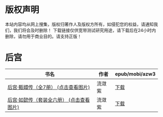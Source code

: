 # 版权声明

本站内容均从网上搜集，版权归著作人及版权方所有，如侵犯您的权益，请通知我们，我们将会及时删除！ 下载链接仅供宽带测试研究用途，请下载后在24小时内删除，请勿用于商业目的。请支持正版！

# 后宫

| 书名 | 作者 | epub/mobi/azw3 |
| --- | --- | --- |
| [后宫·甄嬛传（全7册） (点击查看图片)](https://www.dushupai.com/attachment/2024/06/01/db8461bfb5575869.jpg) | 流潋紫 | [下载](https://url89.ctfile.com/f/31084289-1357006210-d08087?p=8866) |
| [后宫·如懿传（套装全六册） (点击查看图片)](https://www.dushupai.com/attachment/2024/06/01/c34f6f1185c4988e.jpg) | 流潋紫 | [下载](https://url89.ctfile.com/f/31084289-1357006000-6ed972?p=8866) |
